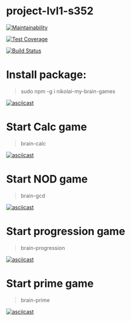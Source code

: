 # project-lvl1-s352
[![Maintainability](https://api.codeclimate.com/v1/badges/a99a88d28ad37a79dbf6/maintainability)](https://codeclimate.com/github/codeclimate/codeclimate/maintainability)

[![Test Coverage](https://api.codeclimate.com/v1/badges/a99a88d28ad37a79dbf6/test_coverage)](https://codeclimate.com/github/codeclimate/codeclimate/test_coverage)

[![Build Status](https://travis-ci.org/bombom70/project-lvl1-s352.svg?branch=master)](https://travis-ci.org/bombom70/project-lvl1-s352)

# Install package: # 
> sudo npm -g i nikolai-my-brain-games

[![asciicast](https://asciinema.org/a/OIUHb6gG1xQGaEIp9asiSlrtP.png)](https://asciinema.org/a/OIUHb6gG1xQGaEIp9asiSlrtP)


# Start Calc game #
> brain-calc

[![asciicast](https://asciinema.org/a/6lhAbXxX8rqoaYOWkgtFIttfx.png)](https://asciinema.org/a/6lhAbXxX8rqoaYOWkgtFIttfx)

# Start NOD game #
> brain-gcd

[![asciicast](https://asciinema.org/a/g4BAAuRf8HmoglXlKvapU2DcD.png)](https://asciinema.org/a/g4BAAuRf8HmoglXlKvapU2DcD)

# Start progression game #
> brain-progression

[![asciicast](https://asciinema.org/a/Qqrax4OTRuWAOcsLKCBlgSgV1.png)](https://asciinema.org/a/Qqrax4OTRuWAOcsLKCBlgSgV1)

# Start prime game #
> brain-prime

[![asciicast](https://asciinema.org/a/441Vq18djn3JPxgdj3QUK7dHs.png)](https://asciinema.org/a/441Vq18djn3JPxgdj3QUK7dHs)
